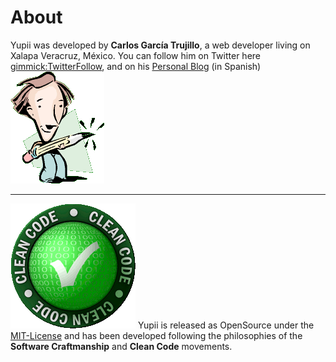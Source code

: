 # About

Yupii was developed by **Carlos García Trujillo**, a web developer living on Xalapa Veracruz, México.
 You can follow him on Twitter here [gimmick:TwitterFollow](@cgarciagl), and on his [Personal Blog](http://cgarcia.blogspot.com) (in Spanish)
![cgarciagl](./img/pencil2.gif)
<hr>

![Clean Code](./img/cleancode.gif)
Yupii is released as OpenSource under the [MIT-License](http://www.opensource.org/licenses/mit-license.php) and has been developed following the philosophies of the **Software Craftmanship** and **Clean Code** movements.
